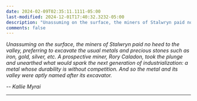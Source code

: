 ```yaml
---
date: 2024-02-09T02:35:11.1111-05:00
last-modified: 2024-12-01T17:40:32.3232-05:00
description: "Unassuming on the surface, the miners of Stalwryn paid no heed to the valley, preferring to excavate the usual metals and precious stones such as iron, gold, silver, etc. A prospective miner, Rory Caladon, took the plunge and unearthed what would spark the next generation of industrialization: a metal whose durability is without competition. And so the metal and its valley were aptly named after its excavator."
comments: false
---
```

*Unassuming on the surface, the miners of Stalwryn paid no heed to the valley, preferring to excavate the usual metals and precious stones such as iron, gold, silver, etc. A prospective miner, Rory Caladon, took the plunge and unearthed what would spark the next generation of industrialization: a metal whose durability is without competition. And so the metal and its valley were aptly named after its excavator.*  

*-- Kallie Myrai*

---
